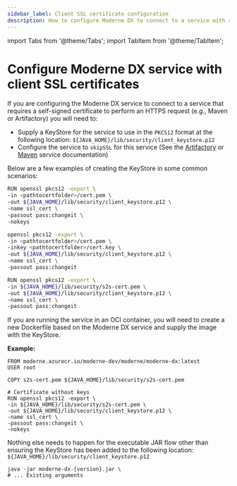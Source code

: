 ```yaml
---
sidebar_label: Client SSL certificate configuration
description: How to configure Moderne DX to connect to a service with a self-signed certificate. 
---
```


import Tabs from '@theme/Tabs';
import TabItem from '@theme/TabItem';

# Configure Moderne DX service with client SSL certificates

If you are configuring the Moderne DX service to connect to a service that requires a self-signed certificate to perform an HTTPS request (e.g., Maven or Artifactory) you will need to:

* Supply a KeyStore for the service to use in the `PKCS12` format at the following location: `${JAVA_HOME}/lib/security/client_keystore.p12`
* Configure the service to `skipSSL` for this service (See the [Artifactory](./configure-dx-with-artifactory-recipes.md) or [Maven](./configure-dx-with-maven-repository-access.md) service documentation)

Below are a few examples of creating the KeyStore in some common scenarios:

<Tabs>
<TabItem value="certificate-without-key" label="Certificate without key">

```bash
RUN openssl pkcs12 -export \
-in <pathtocertfolder>/cert.pem \
-out ${JAVA_HOME}/lib/security/client_keystore.p12 \
-name ssl_cert \
-passout pass:changeit \
-nokeys
```

</TabItem>

<TabItem value="certificate-and-key-files" label="Certificate and key files">

```bash
openssl pkcs12 -export \
-in <pathtocertfolder>/cert.pem \
-inkey <pathtocertfolder>/cert.key \
-out ${JAVA_HOME}/lib/security/client_keystore.p12 \
-name ssl_cert \
-passout pass:changeit
```
</TabItem>

<TabItem value="certificate-and-key-in-one-file" label="Certificate and key in one file">

```bash
RUN openssl pkcs12 -export \
-in ${JAVA_HOME}/lib/security/s2s-cert.pem \
-out ${JAVA_HOME}/lib/security/client_keystore.p12 \
-name ssl_cert \
-passout pass:changeit
```
</TabItem>
</Tabs>

<Tabs groupId="dx-type">
<TabItem value="oci-container" label="OCI Container">

If you are running the service in an OCI container, you will need to create a new Dockerfile based on the Moderne DX service and supply the image with the KeyStore.

**Example:**

```docker
FROM moderne.azurecr.io/moderne-dev/moderne/moderne-dx:latest
USER root

COPY s2s-cert.pem ${JAVA_HOME}/lib/security/s2s-cert.pem

# Certificate without keys
RUN openssl pkcs12 -export \
-in ${JAVA_HOME}/lib/security/s2s-cert.pem \
-out ${JAVA_HOME}/lib/security/client_keystore.p12 \
-name ssl_cert \
-passout pass:changeit \
-nokeys
```
</TabItem>

<TabItem value="executable-jar" label="Executable JAR">

Nothing else needs to happen for the executable JAR flow other than ensuring the KeyStore has been added to the following location: `${JAVA_HOME}/lib/security/client_keystore.p12`

```
java -jar moderne-dx-{version}.jar \
# ... Existing arguments
```
</TabItem>
</Tabs>

